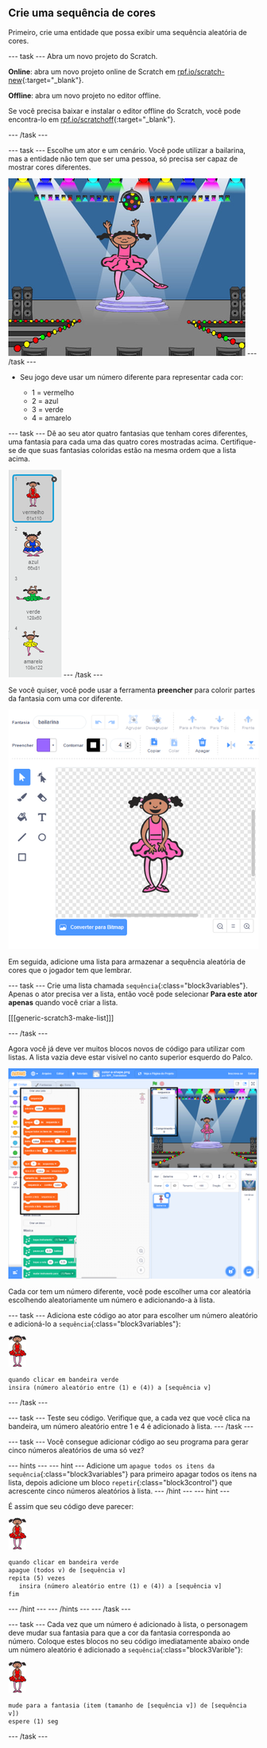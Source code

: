 ## Crie uma sequência de cores

Primeiro, crie uma entidade que possa exibir uma sequência aleatória de cores.

\--- task \--- Abra um novo projeto do Scratch.

**Online**: abra um novo projeto online de Scratch em [rpf.io/scratch-new](https://rpf.io/scratch-new){:target="_blank"}.

**Offline**: abra um novo projeto no editor offline.

Se você precisa baixar e instalar o editor offline do Scratch, você pode encontra-lo em [rpf.io/scratchoff](https://rpf.io/scratchoff){:target="_blank"}.

\--- /task \---

\--- task \--- Escolhe um ator e um cenário. Você pode utilizar a bailarina, mas a entidade não tem que ser uma pessoa, só precisa ser capaz de mostrar cores diferentes.

![screenshot](images/colour-sprite.png) \--- /task \---

+ Seu jogo deve usar um número diferente para representar cada cor:
    
    + 1 = vermelho
    + 2 = azul
    + 3 = verde
    + 4 = amarelo

\--- task \--- Dê ao seu ator quatro fantasias que tenham cores diferentes, uma fantasia para cada uma das quatro cores mostradas acima. Certifique-se de que suas fantasias coloridas estão na mesma ordem que a lista acima.

![screenshot](images/colour-costume.png) \--- /task \---

Se você quiser, você pode usar a ferramenta **preencher** para colorir partes da fantasia com uma cor diferente.

![colorir-uma-forma](images/color-a-shape.png)

Em seguida, adicione uma lista para armazenar a sequência aleatória de cores que o jogador tem que lembrar.

\--- task \--- Crie uma lista chamada `sequência`{:class="block3variables"}. Apenas o ator precisa ver a lista, então você pode selecionar **Para este ator apenas** quando você criar a lista.

[[[generic-scratch3-make-list]]]

\--- /task \---

Agora você já deve ver muitos blocos novos de código para utilizar com listas. A lista vazia deve estar visível no canto superior esquerdo do Palco.

![screenshot](images/colour-list-blocks-annotated.png)

Cada cor tem um número diferente, você pode escolher uma cor aleatória escolhendo aleatoriamente um número e adicionando-a à lista.

\--- task \--- Adiciona este código ao ator para escolher um número aleatório e adicioná-lo a `sequência`{:class="block3variables"}:

![bailarina](images/ballerina.png)

```blocks3
quando clicar em bandeira verde
insira (número aleatório entre (1) e (4)) a [sequência v]
```

\--- /task \---

\--- task \--- Teste seu código. Verifique que, a cada vez que você clica na bandeira, um número aleatório entre 1 e 4 é adicionado à lista. \--- /task \---

\--- task \--- Você consegue adicionar código ao seu programa para gerar cinco números aleatórios de uma só vez?

\--- hints \--- \--- hint \--- Adicione um `apague todos os itens da sequência`{:class="block3variables"} para primeiro apagar todos os itens na lista, depois adicione um bloco `repetir`{:class="block3control"} que acrescente cinco números aleatórios à lista. \--- /hint \--- \--- hint \---

É assim que seu código deve parecer:

![bailarina](images/ballerina.png)

```blocks3
quando clicar em bandeira verde
apague (todos v) de [sequência v]
repita (5) vezes
   insira (número aleatório entre (1) e (4)) a [sequência v]
fim
```

\--- /hint \--- \--- /hints \--- \--- /task \---

\--- task \--- Cada vez que um número é adicionado à lista, o personagem deve mudar sua fantasia para que a cor da fantasia corresponda ao número. Coloque estes blocos no seu código imediatamente abaixo onde um número aleatório é adicionado a `sequência`{:class="block3Varible"}:

![bailarina](images/ballerina.png)

```blocks3
mude para a fantasia (item (tamanho de [sequência v]) de [sequência v])
espere (1) seg
```

\--- /task \---